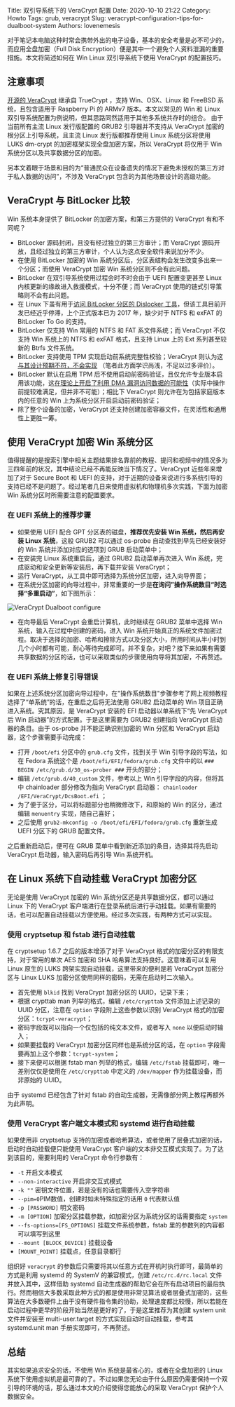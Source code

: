 Title: 双引导系统下的 VeraCrypt 配置
Date: 2020-10-10 21:22
Category: Howto
Tags: grub, veracrypt
Slug: veracrypt-configuration-tips-for-dualboot-system
Authors: lovenemesis

对于笔记本电脑这种时常会携带外出的电子设备，基本的安全考量是必不可少的，而应用全盘加密（Full Disk Encryption）便是其中一个避免个人资料泄漏的重要措施。本文将简述如何在 Win Linux 双引导系统下使用 VeraCrypt 的配置技巧。

<!-- PELICAN_END_SUMMARY -->

## 注意事项 ##

[开源的 VeraCrypt](https://www.veracrypt.fr/en/Home.html) 继承自 TrueCrypt ，支持 Win、OSX、Linux 和 FreeBSD 系统，且包含适用于 Raspberry Pi 的 ARMv7 版本。本文以常见的 Win 和 Linux 双引导系统配置为例说明，但其思路同然适用于其他多系统共存时的组合。
由于当前所有主流 Linux 发行版配置的 GRUB2 引导器并不支持从 VeraCrypt 加密的根分区上引导系统，且主流 Linux 发行版都推荐使用 Linux 系统分区将使用 LUKS dm-crypt 的加密框架实现全盘加密方案，所以 VeraCrypt 将仅用于 Win 系统分区以及共享数据分区的加密。

另本文着眼于场景和目的为“普通民众在设备遗失的情况下避免未授权的第三方对于私人数据的访问”，不涉及 VeraCrypt 包含的为其他场景设计的高级功能。

## VeraCrypt 与 BitLocker 比较 ##

Win 系统本身提供了 BitLocker 的加密方案，和第三方提供的 VeraCrypt 有和不同呢？

* BitLocker 源码封闭，且没有经过独立的第三方审计；而 VeraCrypt 源码开放，且经过独立的第三方审计，个人认为这点安全软件来说加分不少。
* 在使用 BitLocker 加密的 Win 系统分区后，分区表结构会发生改变多出来一个分区；而使用 VeraCrypt 加密 Win 系统分区则不会有此问题。
* BitLocker 在双引导系统使用过程会时不时会由于 UEFI 配置变更甚至 Linux 内核更新的缘故进入救援模式，十分不便；而 VeraCrypt 使用的链式引导策略则不会有此问题。
* 在 Linux 下虽有用于[访问 BitLocker 分区的 Dislocker 工具](https://github.com/Aorimn/dislocker/releases)，但该工具目前开发已经近乎停滞，上个正式版本已为 2017 年，缺少对于 NTFS 和 exFAT 的 BitLocker To Go 的支持。
* BitLocker 仅支持 Win 常用的 NTFS 和 FAT 系文件系统；而 VeraCrypt 不仅支持 Win 系统上的 NTFS 和 exFAT 格式，且支持 Linux 上的 Ext 系列甚至较新的 Btrfs 文件系统。
* BitLocker 支持使用 TPM 实现启动前系统完整性校验；VeraCrypt 则认为这[与其设计预期不符，不会实现](https://www.veracrypt.fr/en/FAQ.html) （笔者此方面学识尚浅，不足以过多评价）。
* BitLocker 默认在启用 TPM 后不使用启动前密码验证，且仅允许专业版本启用该功能，这[在理论上开启了利用 DMA 漏洞访问数据的可能性](https://docs.microsoft.com/en-us/windows/security/information-protection/bitlocker/bitlocker-countermeasures)（实际中操作前提较难满足，但并非不可能）；相比下 VeraCrypt 则允许在为包括家庭版本内的任意的 Win 上为系统分区开启启动前密码验证；
* 除了整个设备的加密，VeraCrypt 还支持创建加密容器文件，在灵活性和通用性上更胜一筹。

## 使用 VeraCrypt 加密 Win 系统分区 ##

值得提醒的是搜索引擎中相关主题结果排名靠前的教程、提问和视频中的情况多为三四年前的状况，其中结论已经不再能反映当下情况了。VeraCrypt 近些年来增加了对于 Secure Boot 和 UEFI 的支持，对于近期的设备来说进行多系统引导的支持已经不是问题了。经过笔者几日来使用虚拟机和物理机多次实践，下面为加密 Win 系统分区时所需要注意的配置要求。

### 在 UEFI 系统上的推荐步骤 ###

* 如果使用 UEFI 配合 GPT 分区表的磁盘，**推荐优先安装 Win 系统，然后再安装 Linux 系统**，这般 GRUB2 可以通过 os-probe 自动查找到早先已经安装好的 Win 系统并添加对应的选项到 GRUB 启动菜单中；
* 在安装完 Linux 系统重启后，通过 GRUB2 启动菜单再次进入 Win 系统，完成驱动和安全更新等安装后，再下载并安装 VeraCrypt；
* 运行 VeraCrypt，从工具中即可选择为系统分区加密，进入向导界面；
* 在系统分区加密的向导过程中，非常重要的一步是**在询问”操作系统数目“时选择“多重启动”**，如下图所示：

 ![VeraCrypt Dualboot configure]({filename}/images/veracrypt-dualboot-configure.png)

* 在向导最后 VeraCrypt 会重启计算机，此时继续在 GRUB2 菜单中选择 Win 系统，输入在过程中创建的密码，进入 Win 系统开始真正的系统文件加密过程。取决于选择的加密、哈希和擦除方式以及分区大小，所用时间从半小时到几个小时都有可能，耐心等待完成即可。并不复杂，对吧？接下来如果有需要共享数据的分区的话，也可以采取类似的步骤使用向导将其加密，不再赘述。

### 在 UEFI 系统上修复引导错误 ###

如果在上述系统分区加密向导过程中，在"操作系统数目"步骤参考了网上视频教程选择了“单系统”的话，在重启之后将无法使用 GRUB2 启动菜单的 Win 项目正确进入系统。究其原因，是 VeraCrypt 安装的 EFI 启动器以单系统下“先 VeraCrypt 后 Win 启动器”的方式配置。于是这里需要为 GRUB2 创建指向 VeraCrypt 启动器的条目。由于 os-probe 并不能正确识别加密的 Win 分区和 VeraCrypt 启动器，这个步骤需要手动完成：

* 打开 `/boot/efi` 分区中的 `grub.cfg` 文件，找到关于 Win 引导字段的写法，如在 Fedora 系统这个是 `/boot/efi/EFI/fedora/grub.cfg` 文件中的以 `### BEGIN /etc/grub.d/30_os-prober ###` 开头的部分；
* 编辑 `/etc/grub.d/40_custom` 文件，参考以上 Win 引导字段的内容，但将其中 chainloader 部分修改为指向 VeraCrypt 启动器： `chainloader /EFI/VeraCrypt/DcsBoot.efi` ；
* 为了便于区分，可以将标题部分也稍微修改下，和原始的 Win 的区分，通过编辑 `menuentry` 实现，随自己喜好；
* 之后使用 `grub2-mkconfig -o /boot/efi/EFI/fedora/grub.cfg` 重新生成 UEFI 分区下的 GRUB 配置文件。

之后重新启动后，便可在 GRUB 菜单中看到新近添加的条目，选择其将先启动 VeraCrypt 启动器，输入密码后再引导 Win 系统开机。

## 在 Linux 系统下自动挂载 VeraCrypt 加密分区 ##

无论是使用 VeraCrypt 加密的 Win 系统分区还是共享数据分区，都可以通过 Linux 下的 VeraCrypt 客户端进行在登录系统后进行手动挂载。如果有需要的话，也可以配置自动挂载以方便使用。经过多次实践，有两种方式可以实现。

### 使用 cryptsetup 和 fstab 进行自动挂载 ###

在 cryptsetup 1.6.7 之后的版本增添了对于 VeraCrypt 格式的加密分区的有限支持，对于常用的单次 AES 加密和 SHA 哈希算法支持良好。这意味着可以复用 Linux 原生的 LUKS 跨架实现自动挂载，这里带来的便利是若 VeraCrypt 加密分区与 Linux LUKS 加密分区使用同样的密码，无需在启动时二次输入。

* 首先使用 `blkid` 找到 VeraCrypt 加密分区的 UUID，记录下来；
* 根据 crypttab man 列举的格式，编辑 `/etc/crypttab` 文件添加上述记录的 UUID 分区，注意在 `option` 字段附上这些参数以识别 VeraCrypt 格式的加密分区：`tcrypt-veracrypt`；
* 密码字段既可以指向一个仅包括的纯文本文件，或者写入 `none` 以便启动时输入；
* 如果要挂载的 VeraCrypt 加密分区同样也是系统分区的话，在 `option` 字段需要再加上这个参数：`tcrypt-system`；
* 接下来便可以根据 fstab man 列举的格式，编辑 `/etc/fstab` 挂载即可，唯一差别仅仅是使用在 `/etc/crypttab` 中定义的 `/dev/mapper` 作为挂载设备，而非原始的 UUID。

由于 systemd 已经包含了针对 fstab 的自动生成器，无需像部分网上教程再额外为此声明。

### 使用 VeraCrypt 客户端文本模式和 systemd 进行自动挂载 ###

如果使用非 cryptsetup 支持的加密或者哈希算法，或者使用了层叠式加密的话，启动时自动挂载便只能使用 VeraCrypt 客户端的文本非交互模式实现了。为了达到该目的，需要利用的 VeraCrypt 命令行参数有：

* `-t` 开启文本模式
* `--non-interactive` 开启非交互式模式
* `-k ""` 密钥文件位置，若是没有的话也需要传入空字符串
* `--pim=0`PIM数值，创建时如未特殊指定的话用 `0` 代表默认值
* `-p [PASSWORD]` 明文密码
* `-m [OPTION]` 加密分区挂载参数，如加密分区为系统分区的话需要指定 `system`
* `--fs-options=[FS_OPTIONS]` 挂载文件系统参数，fstab 里的参数列的内容都可以填写到这里
* `--mount [BLOCK_DEVICE]` 挂载设备
* `[MOUNT_POINT]` 挂载点，任意目录都行

组织好 `veracrypt` 的参数后只需要将其以任意方式在开机时执行即可，最简单的方式是利用 systemd 的 SystemV 的兼容模式，创建 `/etc/rc.d/rc.local` 文件并放入其中，这样借助 systemd 自动生成器的帮助它会在所有启动项目的最后执行。然而相信大多数采取此种方式的都是使用非常见算法或者层叠式加密的，这些算法在大多数硬件上由于没有硬件指令集的协助，处理速度都比较慢，所以若能在启动过程中更早的阶段开始当然是更好的了，于是这里推荐为其创建 system unit 文件并安装至 multi-user.target 的方式实现自动时自动挂载，参考其 systemd.unit man 手册实现即可，不再赘述。

## 总结 ##

其实如果追求安全的话，不使用 Win 系统是最省心的，或者在全盘加密的 Linux 系统下使用虚拟机是最可靠的了。不过如果您无论由于什么原因仍需要保持一个双引导的环境的话，那么通过本文的介绍使得您能放心的采取 VeraCrypt 保护个人数据安全。

